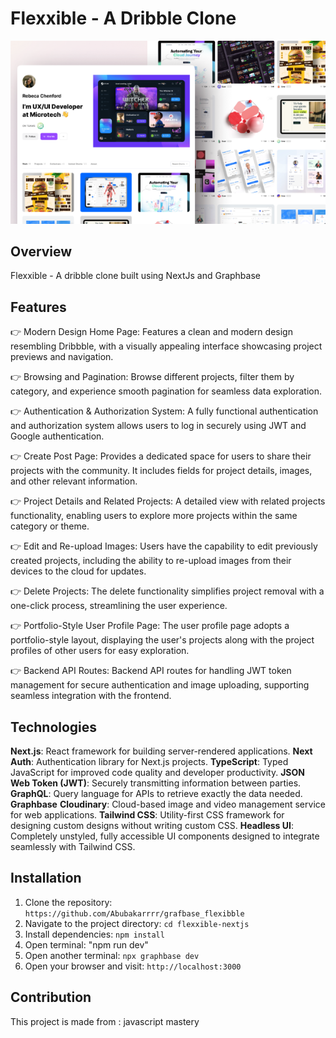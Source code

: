# Flexxible - A Dribble Clone

![image](https://github.com/Abubakarrrr/grafbase_flexibble/blob/main/flexxible.png)

## Overview

Flexxible - A dribble clone built using NextJs and Graphbase

## Features

👉 Modern Design Home Page: Features a clean and modern design resembling Dribbble, with a visually appealing interface showcasing project previews and navigation.

👉 Browsing and Pagination: Browse different projects, filter them by category, and experience smooth pagination for seamless data exploration.

👉 Authentication & Authorization System: A fully functional authentication and authorization system allows users to log in securely using JWT and Google authentication.

👉 Create Post Page: Provides a dedicated space for users to share their projects with the community. It includes fields for project details, images, and other relevant information.

👉 Project Details and Related Projects: A detailed view with related projects functionality, enabling users to explore more projects within the same category or theme.

👉 Edit and Re-upload Images: Users have the capability to edit previously created projects, including the ability to re-upload images from their devices to the cloud for updates.

👉 Delete Projects: The delete functionality simplifies project removal with a one-click process, streamlining the user experience.

👉 Portfolio-Style User Profile Page: The user profile page adopts a portfolio-style layout, displaying the user's projects along with the project profiles of other users for easy exploration.

👉 Backend API Routes: Backend API routes for handling JWT token management for secure authentication and image uploading, supporting seamless integration with the frontend.

## Technologies

**Next.js**: React framework for building server-rendered applications.
**Next Auth**: Authentication library for Next.js projects.
**TypeScript**: Typed JavaScript for improved code quality and developer productivity.
**JSON Web Token (JWT)**: Securely transmitting information between parties.
**GraphQL**: Query language for APIs to retrieve exactly the data needed.
**Graphbase**
**Cloudinary**: Cloud-based image and video management service for web applications.
**Tailwind CSS**: Utility-first CSS framework for designing custom designs without writing custom CSS.
**Headless UI**: Completely unstyled, fully accessible UI components designed to integrate seamlessly with Tailwind CSS.

## Installation

1. Clone the repository: `https://github.com/Abubakarrrr/grafbase_flexibble`
2. Navigate to the project directory: `cd flexxible-nextjs`
3. Install dependencies: `npm install`
4. Open terminal: "npm run dev"
5. Open another terminal: `npx graphbase dev`
6. Open your browser and visit: `http://localhost:3000`

## Contribution

This project is made from : javascript mastery

